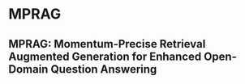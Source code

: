 # MPRAG
## MPRAG: Momentum-Precise Retrieval Augmented Generation for Enhanced Open-Domain Question Answering
